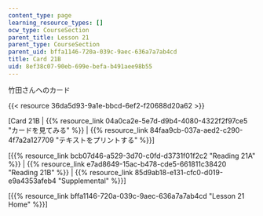 ```yaml
---
content_type: page
learning_resource_types: []
ocw_type: CourseSection
parent_title: Lesson 21
parent_type: CourseSection
parent_uid: bffa1146-720a-039c-9aec-636a7a7ab4cd
title: Card 21B
uid: 8ef38c07-90eb-699e-befa-b491aee98b55
---
```


竹田さんへのカード

{{< resource 36da5d93-9a1e-bbcd-6ef2-f20688d20a62 >}}

\[Card 21B | {{% resource_link 04a0ca2e-5e7d-d9b4-4080-4322f2f97ce5 "カードを見てみる" %}} | {{% resource_link 84faa9cb-037a-aed2-c290-4f7a2a127709 "テキストをプリントする" %}}\]

\[{{% resource_link bcb07d46-a529-3d70-c0fd-d3731f01f2c2 "Reading 21A" %}} | {{% resource_link e7ad8649-15ac-b478-cde5-661811c38420 "Reading 21B" %}} | {{% resource_link 85d9ab18-e131-cfc0-d019-e9a4353afeb4 "Supplemental" %}}\]

\[{{% resource_link bffa1146-720a-039c-9aec-636a7a7ab4cd "Lesson 21 Home" %}}\]
